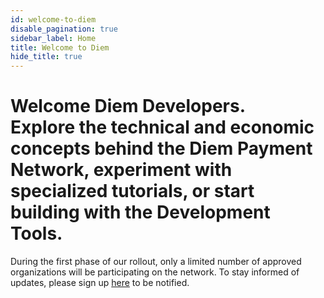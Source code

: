 ```yaml
---
id: welcome-to-diem
disable_pagination: true
sidebar_label: Home
title: Welcome to Diem
hide_title: true
---
```


<h1 className="p">Welcome Diem Developers. <br />
Explore the technical and economic concepts behind the Diem Payment Network, experiment with specialized tutorials, or start building with the Development Tools.</h1>

<NotificationBar>
  <p>
    During the first phase of our rollout, only a limited number of approved organizations will be participating on the network. To stay informed of updates, please sign up <a href="/newsletter_form">here</a> to be notified.
  </p>
</NotificationBar>

<MarketingModule
  copy="Explore the official Diem Reference Wallet, with full functionality and interactive testnet connectivity"
  cta="Try the Wallet"
  ctaLink="/reference-wallet"
  img="/img/marketing-module.jpg"
/>
